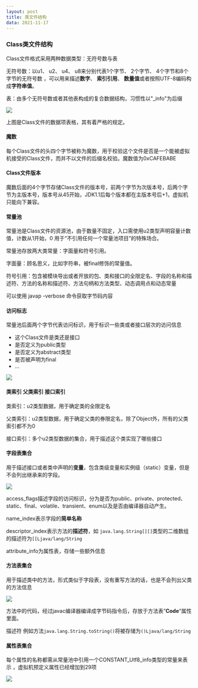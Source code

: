 ```yaml
---
layout: post
title: 类文件结构
data: 2021-11-17
---
```


### Class类文件结构

Class文件格式采用两种数据类型：无符号数与表

无符号数：以u1、 u2、 u4、 u8来分别代表1个字节、 2个字节、 4个字节和8个字节的无符号数 ，可以用来描述**数字**、 **索引引用**、 **数量值**或者按照UTF-8编码构成**字符串值**。  

表：由多个无符号数或者其他表构成的复合数据结构，习惯性以"_info"为后缀

![](https://gitee.com/wecouldwin/blog-imag/raw/master/img/20211117204628.png)

上图是Class文件的数据项表格，其有着严格的规定。

#### 魔数

每个Class文件的头四个字节被称为魔数，用于校验这个文件是否是一个能被虚拟机接受的Class文件，而并不以文件的后缀名校验。魔数值为0xCAFEBABE

#### Class文件版本

魔数后面的4个字节存储Class文件的版本号，前两个字节为次版本号，后两个字节为主版本号，版本号从45开始，JDK1.1后每个版本都在主版本号后+1，虚拟机只能向下兼容。

#### 常量池

常量池是Class文件的资源池，由于数量不固定，入口需使用u2类型声明容量计数值，计数从1开始，0 用于“不引用任何一个常量池项目”的特殊场合。

常量池存放两大类常量：字面量和符号引用。

字面量：顾名思义，比如字符串，被final修饰的常量值。

符号引用：包含被模块导出或者开放的包、类和接口的全限定名、字段的名称和描述符、方法的名称和描述符、方法句柄和方法类型、动态调用点和动态常量  

可以使用 javap -verbose 命令获取字节码内容

#### 访问标志

常量池后面两个字节代表访问标识，用于标识一些类或者接口层次的访问信息

- 这个Class文件是类还是接口
- 是否定义为public类型
- 是否定义为abstract类型
- 是否被声明为final
- ...

![](https://gitee.com/wecouldwin/blog-imag/raw/master/img/20211117214957.png)

#### 类索引 父类索引 接口索引

类索引：u2类型数据，用于确定类的全限定名

父类索引：u2类型数据，用于确定父类的券限定名，除了Object外，所有的父类索引都不为0

接口索引：多个u2类型数据的集合，用于描述这个类实现了哪些接口

#### 字段表集合

用于描述接口或者类中声明的**变量**，包含类级变量和实例级（static）变量，但是不会列出继承来的字段。

![](https://gitee.com/wecouldwin/blog-imag/raw/master/img/20211118133313.png)

access_flags描述字段的访问标识，分为是否为public、private、protected、static、final、volatile、transient、enum以及是否由编译器自动产生。

name_index表示字段的**简单名称**

descriptor_index表示方法的**描述符**，如 `java.lang.String[][]`类型的二维数组的描述符为`[[Ljava/lang/String`

attribute_info为属性表，存储一些额外信息

#### 方法表集合

用于描述类中的方法，形式类似于字段表，没有重写方法的话，也是不会列出父类的方法信息

![](https://gitee.com/wecouldwin/blog-imag/raw/master/img/20211118134226.png)

方法中的代码，经过javac编译器编译成字节码指令后，存放于方法表”**Code**“属性里面。

描述符 例如方法`java.lang.String.toString()`将被存储为`()Ljava/lang/String`

#### 属性表集合

每个属性的名称都需从常量池中引用一个CONSTANT_Utf8_info类型的常量来表示 ，虚拟机预定义属性已经增加到29项

![](https://gitee.com/wecouldwin/blog-imag/raw/master/img/20211118142321.png)



